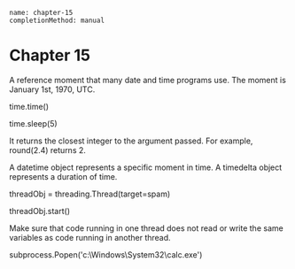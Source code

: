 ```ngMeta
name: chapter-15
completionMethod: manual
```
# Chapter 15
A reference moment that many date and time programs use. The moment is January 1st, 1970, UTC.

time.time()

time.sleep(5)

It returns the closest integer to the argument passed. For example, round(2.4) returns 2.

A datetime object represents a specific moment in time. A timedelta object represents a duration of time.

threadObj = threading.Thread(target=spam)

threadObj.start()

Make sure that code running in one thread does not read or write the same variables as code running in another thread.

subprocess.Popen('c:\\Windows\\System32\\calc.exe')